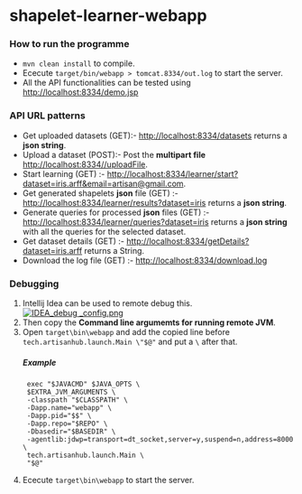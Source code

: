 shapelet-learner-webapp
=================================
### How to run the programme
- `mvn clean install` to compile.
- Ececute `target/bin/webapp > tomcat.8334/out.log` to start the server.
- All the API functionalities can be tested using [http://localhost:8334/demo.jsp](http://localhost:8334/demo.jsp)

### API URL patterns
* Get uploaded datasets (GET):- [http://localhost:8334/datasets](http://localhost:8334/datasets) returns a **json string**.
* Upload a dataset (POST):- Post the **multipart file** [http://localhost:8334//uploadFile](http://localhost:8334//uploadFile).
* Start learning (GET) :- [http://localhost:8334/learner/start?dataset=iris.arff&email=artisan@gmail.com](http://localhost:8334/learner/start?dataset=iris.arff&email=artisan@gmail.com).
* Get generated shapelets **json** file (GET) :- [http://localhost:8334/learner/results?dataset=iris](http://localhost:8334/learner/results?dataset=iris) returns a **json string**.
* Generate queries for processed **json** files (GET) :- [http://localhost:8334/learner/queries?dataset=iris](http://localhost:8334/learner/queries?dataset=iris) returns a **json string** with all the queries for the selected dataset.
* Get dataset details (GET) :- [http://localhost:8334/getDetails?dataset=iris.arff](http://localhost:8334/getDetails?dataset=iris.arff) returns a String.
* Download the log file (GET) :- [http://localhost:8334/download.log](http://localhost:8334/download.log)

### Debugging
1. Intellij Idea can be used to remote debug this.
[![IDEA_debug _config.png](https://s27.postimg.org/ovr843xir/IDEA_debug_config.png)](https://postimg.org/image/j7kxd7t67/)
2. Then copy the **Command line argumemts for running remote JVM**.
3. Open `target\bin\webapp` and add the copied line before `tech.artisanhub.launch.Main \"$@"` and put a `\` after that. 
    ##### Example
        exec "$JAVACMD" $JAVA_OPTS \
        $EXTRA_JVM_ARGUMENTS \
        -classpath "$CLASSPATH" \
        -Dapp.name="webapp" \
        -Dapp.pid="$$" \
        -Dapp.repo="$REPO" \
        -Dbasedir="$BASEDIR" \
        -agentlib:jdwp=transport=dt_socket,server=y,suspend=n,address=8000 \
        tech.artisanhub.launch.Main \
        "$@"

4. Ececute `target\bin\webapp` to start the server.

